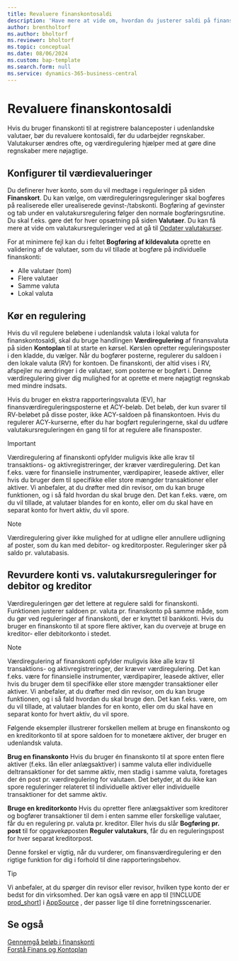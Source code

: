 ```yaml
---
title: Revaluere finanskontosaldi
description: 'Have mere at vide om, hvordan du justerer saldi på finanskonti, før du udarbejder regnskaber.'
author: brentholtorf
ms.author: bholtorf
ms.reviewer: bholtorf
ms.topic: conceptual
ms.date: 08/06/2024
ms.custom: bap-template
ms.search.form: null
ms.service: dynamics-365-business-central
---
```


# Revaluere finanskontosaldi

Hvis du bruger finanskonti til at registrere balanceposter i udenlandske valutaer, bør du revaluere kontosaldi, før du udarbejder regnskaber. Valutakurser ændres ofte, og værdiregulering hjælper med at gøre dine regnskaber mere nøjagtige.

## Konfigurer til værdievalueringer

Du definerer hver konto, som du vil medtage i reguleringer på siden **Finanskort**. Du kan vælge, om værdireguleringsreguleringer skal bogføres på realiserede eller urealiserede gevinst-/tabskonti. Bogføring af gevinster og tab under en valutakursregulering følger den normale bogføringsrutine. Du skal f.eks. gøre det for hver opsætning på siden **Valutaer**. Du kan få mere at vide om valutakursreguleringer ved at gå til [Opdater valutakurser](finance-how-update-currencies.md).

For at minimere fejl kan du i feltet **Bogføring af kildevaluta** oprette en validering af de valutaer, som du vil tillade at bogføre på individuelle finanskonti:

* Alle valutaer (tom)
* Flere valutaer
* Samme valuta
* Lokal valuta

## Kør en regulering

Hvis du vil regulere beløbene i udenlandsk valuta i lokal valuta for finanskontosaldi, skal du bruge handlingen **Værdiregulering** af finansvaluta på siden **Kontoplan** til at starte en kørsel. Kørslen opretter reguleringsposter i den kladde, du vælger. Når du bogfører posterne, regulerer du saldoen i den lokale valuta (RV) for kontoen. De finanskonti, der altid vises i RV, afspejler nu ændringer i de valutaer, som posterne er bogført i. Denne værdiregulering giver dig mulighed for at oprette et mere nøjagtigt regnskab med mindre indsats.

Hvis du bruger en ekstra rapporteringsvaluta (EV), har finansværdireguleringsposterne et ACY-beløb. Det beløb, der kun svarer til RV-beløbet på disse poster, ikke ACY-saldoen på finanskontoen. Hvis du regulerer ACY-kurserne, efter du har bogført reguleringerne, skal du udføre valutakursreguleringen én gang til for at regulere alle finansposter.

> [!IMPORTANT]
> Værdiregulering af finanskonti opfylder muligvis ikke alle krav til transaktions- og aktivregistreringer, der kræver værdiregulering. Det kan f.eks. være for finansielle instrumenter, værdipapirer, leasede aktiver, eller hvis du bruger dem til specifikke eller store mængder transaktioner eller aktiver. Vi anbefaler, at du drøfter med din revisor, om du kan bruge funktionen, og i så fald hvordan du skal bruge den. Det kan f.eks. være, om du vil tillade, at valutaer blandes for en konto, eller om du skal have en separat konto for hvert aktiv, du vil spore.

> [!NOTE]
> Værdiregulering giver ikke mulighed for at udligne eller annullere udligning af poster, som du kan med debitor- og kreditorposter. Reguleringer sker på saldo pr. valutabasis.

## Revurdere konti vs. valutakursreguleringer for debitor og kreditor

Værdireguleringen gør det lettere at regulere saldi for finanskonti. Funktionen justerer saldoen pr. valuta pr. finanskonto på samme måde, som du gør ved reguleringer af finanskonti, der er knyttet til bankkonti. Hvis du bruger en finanskonto til at spore flere aktiver, kan du overveje at bruge en kreditor- eller debitorkonto i stedet.

> [!NOTE]
> Værdiregulering af finanskonti opfylder muligvis ikke alle krav til transaktions- og aktivregistreringer, der kræver værdiregulering. Det kan f.eks. være for finansielle instrumenter, værdipapirer, leasede aktiver, eller hvis du bruger dem til specifikke eller store mængder transaktioner eller aktiver. Vi anbefaler, at du drøfter med din revisor, om du kan bruge funktionen, og i så fald hvordan du skal bruge den. Det kan f.eks. være, om du vil tillade, at valutaer blandes for en konto, eller om du skal have en separat konto for hvert aktiv, du vil spore.

Følgende eksempler illustrerer forskellen mellem at bruge en finanskonto og en kreditorkonto til at spore saldoen for to monetære aktiver, der bruger en udenlandsk valuta.

**Brug en finanskonto** Hvis du bruger én finanskonto til at spore enten flere aktiver (f.eks. lån eller anlægsaktiver) i samme valuta eller individuelle deltransaktioner for det samme aktiv, men stadig i samme valuta, foretages der én post pr. værdiregulering for valutaen. Det betyder, at du ikke kan spore reguleringer relateret til individuelle aktiver eller individuelle transaktioner for det samme aktiv.

**Bruge en kreditorkonto** Hvis du opretter flere anlægsaktiver som kreditorer og bogfører transaktioner til dem i enten samme eller forskellige valutaer, får du en regulering pr. valuta pr. kreditor. Eller hvis du slår **Bogføring pr. post** til for opgavekøposten **Reguler valutakurs**, får du en reguleringspost for hver separat kreditorpost.

Denne forskel er vigtig, når du vurderer, om finansværdiregulering er den rigtige funktion for dig i forhold til dine rapporteringsbehov.

> [!TIP]
> Vi anbefaler, at du spørger din revisor eller revisor, hvilken type konto der er bedst for din virksomhed. Der kan også være en app til [!INCLUDE [prod_short](includes/prod_short.md)] i [AppSource](https://appsource.microsoft.com/en-us/marketplace/apps?page=1&product=dynamics-365-business-central) , der passer lige til dine forretningsscenarier.

## Se også

[Gennemgå beløb i finanskonti](finance-review-accounts.md)    
[Forstå Finans og Kontoplan](finance-general-ledger.md)  
